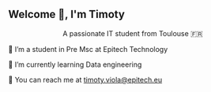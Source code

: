 ## Welcome 👋, I'm Timoty

<!--
**Tmotyy20/Tmotyy20** is a ✨ _special_ ✨ repository because its `README.md` (this file) appears on your GitHub profile.

Here are some ideas to get you started:

- 🔭 I’m currently working on ...
- 🌱 I’m currently learning ...
- 👯 I’m looking to collaborate on ...
- 🤔 I’m looking for help with ...
- 💬 Ask me about ...
- 📫 How to reach me: ...
- 😄 Pronouns: ...
- ⚡ Fun fact: ...
-->


<p align="center">A passionate IT student from Toulouse 🇫🇷</p>
🏫 I’m a student in Pre Msc at Epitech Technology

🤔 I’m currently learning Data engineering

💬 You can reach me at timoty.viola@epitech.eu
